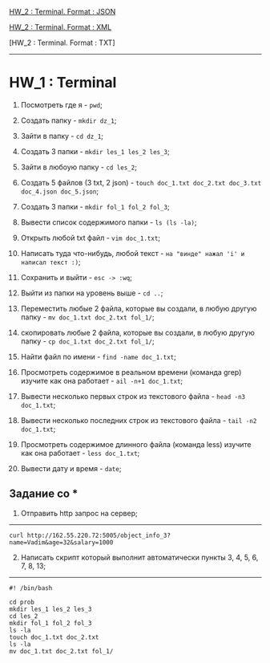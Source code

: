 [HW_2 : Terminal. Format : JSON](https://github.com/Vitaly-chek/JSON)

[HW_2 : Terminal. Format : XML](https://github.com/Vitaly-chek/XML)

[HW_2 : Terminal. Format : TXT]

---


# HW_1 : Terminal

1) Посмотреть где я - `pwd`;

2) Создать папку - `mkdir dz_1`;

3) Зайти в папку - `cd dz_1`;

4) Создать 3 папки - `mkdir les_1 les_2 les_3`;

5) Зайти в любоую папку - `cd les_2`;

6) Создать 5 файлов (3 txt, 2 json) - `touch doc_1.txt doc_2.txt doc_3.txt doc_4.json doc_5.json`;

7) Создать 3 папки - `mkdir fol_1 fol_2 fol_3`;

8) Вывести список содержимого папки - `ls (ls -la)`;

9) Открыть любой txt файл - `vim doc_1.txt`;

10) Написать туда что-нибудь, любой текст - `на "винде" нажал 'i' и написал текст :)`;

11) Сохранить и выйти - `esc -> :wq`;

12) Выйти из папки на уровень выше - `cd ..`;

13) Переместить любые 2 файла, которые вы создали, в любую другую папку - `mv doc_1.txt doc_2.txt fol_1/`;

14) скопировать любые 2 файла, которые вы создали, в любую другую папку - `cp doc_1.txt doc_2.txt fol_1/`;

15) Найти файл по имени - `find -name doc_1.txt`;

16) Просмотреть содержимое в реальном времени (команда grep) изучите как она работает - `ail -n+1 doc_1.txt`;

17) Вывести несколько первых строк из текстового файла - `head -n3 doc_1.txt`;

18) Вывести несколько последних строк из текстового файла - `tail -n2 doc_1.txt`;

19) Просмотреть содержимое длинного файла (команда less) изучите как она работает - `less doc_1.txt`;

20) Вывести дату и время - `date`;

## Задание со *

1) Отправить http запрос на сервер;
---

```
curl http://162.55.220.72:5005/object_info_3?name=Vadim&age=32&salary=1000
```
2) Написать скрипт который выполнит автоматически пункты 3, 4, 5, 6, 7, 8, 13;
---

```
#! /bin/bash

cd prob
mkdir les_1 les_2 les_3
cd les_2
mkdir fol_1 fol_2 fol_3
ls -la
touch doc_1.txt doc_2.txt
ls -la
mv doc_1.txt doc_2.txt fol_1/
```
